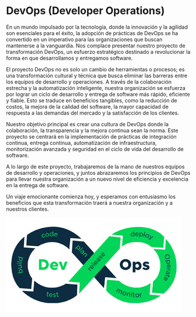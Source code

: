 # DevOps (Developer Operations)
En un mundo impulsado por la tecnología, donde la innovación y la agilidad son esenciales para el éxito, la adopción de prácticas de DevOps se ha convertido en un imperativo para las organizaciones que buscan mantenerse a la vanguardia. Nos complace presentar nuestro proyecto de transformación DevOps, un esfuerzo estratégico destinado a revolucionar la forma en que desarrollamos y entregamos software.

El proyecto DevOps no es solo un cambio de herramientas o procesos; es una transformación cultural y técnica que busca eliminar las barreras entre los equipos de desarrollo y operaciones. A través de la colaboración estrecha y la automatización inteligente, nuestra organización se esfuerza por lograr un ciclo de desarrollo y entrega de software más rápido, eficiente y fiable. Esto se traduce en beneficios tangibles, como la reducción de costos, la mejora de la calidad del software, la mayor capacidad de respuesta a las demandas del mercado y la satisfacción de los clientes.

Nuestro objetivo principal es crear una cultura de DevOps donde la colaboración, la transparencia y la mejora continua sean la norma. Este proyecto se centrará en la implementación de prácticas de integración continua, entrega continua, automatización de infraestructura, monitorización avanzada y seguridad en el ciclo de vida del desarrollo de software.

A lo largo de este proyecto, trabajaremos de la mano de nuestros equipos de desarrollo y operaciones, y juntos abrazaremos los principios de DevOps para llevar nuestra organización a un nuevo nivel de eficiencia y excelencia en la entrega de software.

Un viaje emocionante comienza hoy, y esperamos con entusiasmo los beneficios que esta transformación traerá a nuestra organización y a nuestros clientes.

 ![devops](/img/devops2.jpg)

